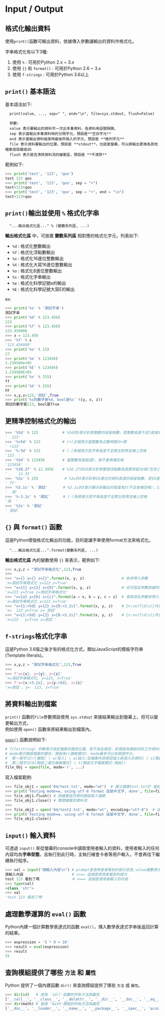 # Input / Output

## 格式化輸出資料

使用`print()`函數可輸出資料，依據傳入參數讓輸出的資料作格式化。  

字串格式化有以下3種:

1. 使用 `%` : 可用於Python 2.x ~ 3.x
2. 使用 `{}` 和 `format()` : 可用於Python 2.6 ~ 3.x
3. 使用 `f-strings` : 可用於Python 3.6以上

## `print()` 基本語法

基本語法如下:

```text
  print(value, ..., sep=" ", end="\n", file=sys.stdout, flush=False)
  
  參數:
  value 表示要輸出的資料可一次出多筆資料，各資料用逗號隔開。
  sep 表示當輸出多筆資料時的分隔字元，預設是**空白字元**
  end 表示當輸出資料結束時最後所插入的字元，預設是 **換列字元**
  file 表示資料要輸出的位置，預設是 **stdout**，也就是螢幕，可以將輸出更換為其他檔案或設備或db
  flush 表示是否清除資料流的緩衝區，預設是 **不清除**
```

範例如下:

```python
>>> print('test', '123', 'qoo')
test 123 qoo
>>> print('test', '123', 'qoo', sep = "+")
test+123+qoo
>>> print('test', '123', 'qoo', sep = "+", end = "\n")
test+123+qoo
```

## `print()`輸出並使用 `%` 格式化字串

```text
  "...輸出格式化區..." % (變數系列區, ...)
```

**輸出格式化區** 中，可放置 **變數系列區** 相對應的格式化字元，列表如下:

* `%d` : 格式化整數輸出
* `%f` : 格式化浮點數輸出
* `%x` : 格式化16進位整數輸出
* `%X` : 格式化大寫16進位整數輸出
* `%o` : 格式化8進位整數輸出
* `%s` : 格式化字串輸出
* `%e` : 格式化科學記號e的輸出
* `%E` : 格式化科學記號大寫E的輸出

ex:

```python
>>> print('%s' % '測試字串')
測試字串
>>> print('%d' % 123.456)
123
>>> print('%f' % 123.456)
123.456000
>>> x = 123.456
>>> '%f' % x
'123.456000'
>>> print('%o' % 15)
17
>>> print('%e' % 123456)
1.234560e+05
>>> print('%E' % 123456)
1.234560E+05
>>> print('%x' % 255)
ff
>>> print('%X' % 255)
FF
>>> x,y,z=123,'測試',True
>>> print('%s的數字是%d, bool是%s' %(y, x, z))
測試的數字是123, bool是True
```

## 更精準控制格式化的輸出

```python
>>> '%5d' % 123           # %5d的5表示針對整數的保留格數，若整數長度不足5就會補空格至滿5個長度
'  123'
>>> '%+5d' % 123          # (+)正號表示當整數為正數時顯示+號
' +123'
>>> '%-5d' % 123          # (-)負號表示若字串長度不足靠左對齊並補上空格
'123  '
>>> '%5d' % 123456        # 當整數長度超過5，就不會再補空格
'123456'
>>> '%10.2f' % 12.3456    # %10.2f的10表示針對整個浮點數長度要保留10個(包含小數位)，若長度不足10就會補空格至整個長度為10為止，2表示小數部分要保留的位數，會自動四捨五入
'     12.35'
>>> '%3x' % 255            # %3x的3表示針對16進位的資料長度的保留格數，若16進位長度不足3就會補空格至長度為3
' ff'
>>> '%3.1s' % '測試'       # %3.1s的3表示顯示到輸出的長度為3(不足會補空格)，1表示字串的長度僅能1(超過的字串會被捨棄)
'  測'
>>> '%-3.1s' % '測試'      # (-)負號表示若字串長度不足靠左對齊並補上空格
'測  '
>>> '%3s' % '測試'
' 測試'
```

## `{}` 與 `format()` 函數

這是Python增強格式化輸出的功能，目的是讓字串使用format方法來格式化。

```text
  "...輸出格式化區...".format(變數系列區, ...)
```

**輸出格式化區** 內的變數使用 `{}` 來表示，範例如下:

```python
>>> x,y,z = "測試字串格式化",123,True
>>>
>>> "x={} y={} z={}".format(x, y, z)                 # 依序帶入參數 
'x=測試字串格式化 y=123 z=True'
>>> "x={1} y={2} z={0}".format(x, y, z)              # 也可指定參數依據的順序
'x=123 y=True z=測試字串格式化'
>>> "x={a} y={b} z={c}".format(a = x, b = y, c = z)  # 使用具名參數來帶入參數
'x=測試字串格式化 y=123 z=True'
>>> "x={1:>5d} y={2} z={0:>3.2s}".format(x, y, z)    # {n:xx(f|d|s)}內也可做格式化，(>)表示靠右對齊，n表示變數順序，(f|d|s)分別表示格式化浮點數|整數|字串
'x=  123 y=True z= 測試'
>>> "x={1:<5d} y={2} z={0:<3.2s}".format(x, y, z)    # {n:xx(f|d|s)}內也可做格式化，(<)表示靠左對齊
'x=123   y=True z=測試 '
```

## `f-strings`格式化字串

這是Python 3.6版之後才有的格式化方式，類似JavaScript的模板字符串(Template literals)。

```python
>>> x,y,z = "測試字串格式化",123,True
>>>
>>> f'x={x}, y={y}, z={z}'
'x=測試字串格式化, y=123, z=True'
>>> f'x={x:<3.2s}, y={y:>5d}, z={z}'
'x=測試 , y=  123, z=True'
```

## 將資料輸出到檔案

`print()` 函數的`file`參數預設使用 `sys.stdout` 來接結果輸出到螢幕上，但可以變更輸出方式，  
例如使用 `open()` 函數來將結果輸出到檔案內。

[`open()`](https://docs.python.org/zh-tw/3/library/functions.html#open) 函數說明如下:

```python
# file(string) 參數表示指定檔案的路徑位置，若不指名路徑，則預設為開啟目前工作資料夾
# mode表示開啟檔案的模式，預設為r(讀取模式)，mode最多可以有兩個字元，
#  第一個字元(r[讀取] | w[寫入] | a[插入:從檔案內容尾部插入新寫入的資料] | x[開啟新檔並寫入,若開啟的檔案已存在則產生錯誤])
#  第二個字元(b[開啟二進位檔案模式] | t[開啟文字檔案模式:預設])
file_Obj = open(file, mode='r', ...) 


```

寫入檔案範例:

```python
>>> file_obj1 = open('04/test.txt', mode="wt")  # 建立檔案test.txt於 當前工作區的'04'資料夾並產生一個檔案資料流
>>> print('Testing mode=w, using utf-8 format 這是中文字, done', file=file_obj1) # 將文字寫入至記憶體並設定輸出至該檔案資料流(因為沒有設定encoding，所以預設為ANSI(cp950編碼)，所以中文字就變亂碼了)
>>> file_obj1.flush() # 將緩衝區的資料開始寫入檔案
>>> file_obj1.close() # 關閉檔案的資料流
>>>
>>> file_obj2 = open('04/test2.txt', mode="wt", encoding="utf-8")  # 這次指定編碼為utf-8，寫入後就會用utf-8編碼，就可以正常顯示中文字
>>> print('Testing mode=w, using utf-8 format 這是中文字, done', file=file_obj2)
>>> file_obj2.close()
```

## `input()` 輸入資料

可透過 `input()` 來從螢幕的console中讀取使用者輸入的資料，使用者輸入的任何內容均為**字串型態**，且執行到此行時，主執行緒會卡者等用戶輸入，不會再往下繼續執行程序。

```python
>>> val = input("請輸入內容\n") # prompt是使用者會看到的提示訊息,value變數表示從螢幕的console接收到用戶的輸入值()
請輸入內容                      # <=== 這個是使用者看到的提示
test 123 看到了嗎               # <=== 這個是使用者輸入的內容
>>> type(val)
<class 'str'>
>>> val
'test 123 看到了嗎'
```

## 處理數學運算的 `eval()` 函數

Python內建一個計算數學表達式的函數 `eval()`，傳入數學表達式字串後返回計算的結果。

```python
>>> expression = '5 * 9 + 10'
>>> result = eval(expression)
>>> result
55
```

## 查詢模組提供了哪些 `方法` 和 `屬性`

Python 提供了一個內建函數 `dir()` 來查詢模組提供了哪些 `方法` 或 `屬性`。

```python
>>> dir(id)   # 查詢 'id()'函數的所有方法與屬性
['__call__', '__class__', '__delattr__', '__dir__', '__doc__', '__eq__', '__format__', '__ge__', '__getattribute__', '__getstate__', '__gt__', '__hash__', '__init__', '__init_subclass__', '__le__', '__lt__', '__module__', '__name__', '__ne__', '__new__', '__qualname__', '__reduce__', '__reduce_ex__', '__repr__', '__self__', '__setattr__', '__sizeof__', '__str__', '__subclasshook__', '__text_signature__']
>>> dir(math) # 查詢 'math'模組的所有方法與屬性
['__doc__', '__loader__', '__name__', '__package__', '__spec__', 'acos', 'acosh', 'asin', 'asinh', 'atan', 'atan2', 'atanh', 'cbrt', 'ceil', 'comb', 'copysign', 'cos', 'cosh', 'degrees', 'dist', 'e', 'erf', 'erfc', 'exp', 'exp2', 'expm1', 'fabs', 'factorial', 'floor', 'fma', 'fmod', 'frexp', 'fsum', 'gamma', 'gcd', 'hypot', 'inf', 'isclose', 'isfinite', 'isinf', 'isnan', 'isqrt', 'lcm', 'ldexp', 'lgamma', 'log', 'log10', 'log1p', 'log2', 'modf', 'nan', 'nextafter', 'perm', 'pi', 'pow', 'prod', 'radians', 'remainder', 'sin', 'sinh', 'sqrt', 'sumprod', 'tan', 'tanh', 'tau', 'trunc', 'ulp']
```
